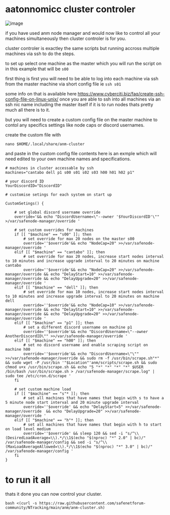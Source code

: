 # aatonnomicc cluster controler

![image](https://github.com/user-attachments/assets/d8efc3ec-7983-4c43-814a-da5b20ddd836)


if you have used anm node manager and would now like to control all your machines simultaneously then cluster controler is for you.


cluster controler is exactley the same scripts but running accross multiple machines via ssh to do the steps.

to set up select one machine as the master which you will run the script on in this example that will be  ```s00```

first thing is first you will need to be able to log into each machine via ssh from the master machine via short config file ie ```ssh s01```

some info on that is available here https://www.cyberciti.biz/faq/create-ssh-config-file-on-linux-unix/
once you are able to ssh into all machines via an ssh nic name including the master itself if it is to run nodes thats pretty much all there is to it.

but you will need to create a custom config file on the master machine to contol any specifics settings like node caps or discord usernames.

create the custom file with

```nano $HOME/.local/share/anm-cluster```

and paste in the custom config file contents here is an exmple which will need edited to your own machine names and specifications.

```
# machines in cluster accessable by ssh
machines="cantabo dell p1 s00 s01 s02 s03 h00 h01 h02 p1"

# your discord ID
YourDiscordID="DiscordID"

# customise setings for each system on start up

CustomSetings() {

    # set global discord username override
    override='&& echo "DiscordUsername=\"--owner '$YourDiscordID'\"" >/var/safenode-manager/override '

    # set custom overrides for machines
    if [[ "$machine" == "s00" ]]; then
        # set override for max 20 nodes on the master s00
        override=''$override'&& echo "NodeCap=20" >>/var/safenode-manager/override '
    elif [[ "$machine" == "cantabo" ]]; then
        # set override for max 20 nodes, increase start nodes interval to 10 minutes and increase upgrade interval to 20 minutes on machine cantabo
        override=''$override'&& echo "NodeCap=20" >>/var/safenode-manager/override && echo "DelayStart=10" >>/var/safenode-manager/override && echo "DelayUpgrade=20" >>/var/safenode-manager/override '
    elif [[ "$machine" == "dell" ]]; then
        # set override for max 10 nodes, increase start nodes interval to 10 minutes and increase upgrade interval to 20 minutes on machine dell
        override=''$override'&& echo "NodeCap=10" >>/var/safenode-manager/override && echo "DelayStart=10" >>/var/safenode-manager/override && echo "DelayUpgrade=20" >>/var/safenode-manager/override '
    elif [[ "$machine" == "p1" ]]; then
        # set a different discord username on machine p1
        override=''$override'&& echo "DiscordUsername=\"--owner AnotherDiscordID\"" >>/var/safenode-manager/override '
    elif [[ "$machine" == "h00" ]]; then
        # set no discord username and enable scraping script on machine h00
        override=''$override'&& echo "DiscordUsername=\"\"" >>/var/safenode-manager/override && sudo rm -f /usr/bin/scrape.sh"*" && sudo wget -P /usr/bin '"$Location"'anm/scripts/scrape.sh && sudo chmod u+x /usr/bin/scrape.sh && echo "5 "*" "*" "*" "*" $USER /bin/bash /usr/bin/scrape.sh > /var/safenode-manager/scrape.log" | sudo tee /etc/cron.d/scrape '
    fi

    # set custom machine load
    if [[ "$machine" == "s"* ]]; then
        # set all machines that have names that begin with s to have a 5 minute node start interval and 20 minute upgrade interval
        override=''$override' && echo "DelayStart=5" >>/var/safenode-manager/override  && echo "DelayUpgrade=20" >>/var/safenode-manager/override '
    elif [[ "$machine" == "h"* ]]; then
        # set all machines that have names that begin with h to start on load level medium
        override=''$override' && sleep 120 && sed -i "s/^\\(DesiredLoadAverage=\\).*/\\1$(echo "$(nproc) "*" 2.0" | bc)/" /var/safenode-manager/config && sed -i "s/^\\(MaxLoadAverageAllowed=\\).*/\\1$(echo "$(nproc) "*" 3.0" | bc)/" /var/safenode-manager/config '
    fi
}
```

# to run it all
thats it done you can now control your cluster. 

```
bash <(curl -s https://raw.githubusercontent.com/safenetforum-community/NTracking/main/anm/anm-cluster.sh)
```